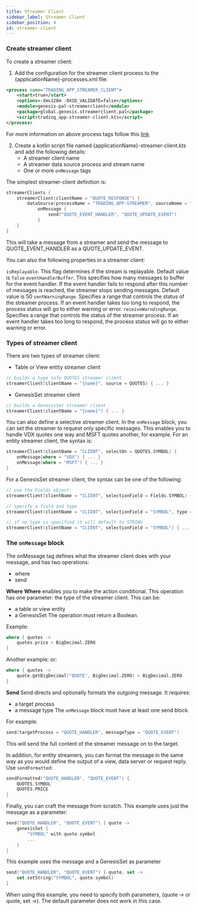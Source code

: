```yaml
---
title: Streamer Client
sidebar_label: Streamer Client
sidebar_position: 4
id: streamer-client
---
```


### Create streamer client
To create a streamer client:

1. Add the configuration for the streamer client process to the {applicationName}-processes.xml file:

```xml
<process name="TRADING_APP_STREAMER_CLIENT">
    <start>true</start>
    <options>-Xmx128m -DXSD_VALIDATE=false</options>
    <module>genesis-pal-streamerclient</module>
    <package>global.genesis.streamerclient.pal</package>
    <script>trading_app-streamer-client.kts</script>
</process>
```

For more information on above process tags follow this [link](/platform-reference/essential-information/processes-xml)

2. Create a kotlin script file named {applicationName}-streamer-client.kts and add the following details:
    * A streamer client name
    * A streamer data source process and stream name
    * One or more `onMessage` tags

The simplest streamer-client definition is:
```kotlin
streamerClients {
    streamerClient(clientName = "QUOTE_RESPONSE") {
        dataSource(processName = "TRADING_APP-STREAMER", sourceName = "ORDERS_OUT")
            onMessage {
                send("QUOTE_EVENT_HANDLER", "QUOTE_UPDATE_EVENT")
            }
    }
}
```

This will take a message from a streamer and send the message to QUOTE_EVENT_HANDLER as a QUOTE_UPDATE_EVENT.

You can also the following properties in a streamer client:

`isReplayable`. This flag determines if the stream is replayable. Default value is `false`
`eventHandlerBuffer`. This specifies how many messages to buffer for the event handler. If the event handler fails to respond after this number of messages is reached, the streamer stops sending messages. Default value is 50
`sentWarningRange`. Specifies a range that controls the status of the streamer process.  If an event handler takes too long to respond, the process status will go to either warning or error. 
`receiveWarndingRange`. Specifies a range that controls the status of the streamer process.  If an event handler takes too long to respond, the process status will go to either warning or error.  

### Types of streamer client

There are two types of streamer client:

* Table or View entity streamer client
```kotlin
// builds a type safe QUOTES streamer client
streamerClient(clientName = "{name}", source = QUOTES) { ... }
```
* GenesisSet streamer client
```kotlin
// builds a GenesisSet streamer client
streamerClient(clientName = "{name}") { ... }
```

You can also define a selective streamer client. In the `onMessage` block, you can set the streamer to request only specific messages.
This enables you to handle VDX quotes one way and MSFT quotes another, for example. 
For an entity streamer client, the syntax is:

```kotlin
streamerClient(clientName = "CLIENT", selectOn = QUOTES.SYMBOL) {
    onMessage(where = "VDX") { ... }
    onMessage(where = "MSFT") { ... }
}
```

For a GenesisSet streamer client, the syntax can be one of the following:

```kotlin
// use the Fields object:
streamerClient(clientName = "CLIENT", selectionField = Fields.SYMBOL) { ... }

// specify a field and type
streamerClient(clientName = "CLIENT", selectionField = "SYMBOL", type = INTEGER) { ... }

// if no type is specified it will default to STRING
streamerClient(clientName = "CLIENT", selectionField = "SYMBOL") { ... }
```

### The `onMessage` block
The onMessage tag defines what the streamer client does with your message, and has two operations:
* where
* send

**Where**
**Where** enables you to make the action conditional. 
This operation has one parameter: the type of the streamer client. This can be:
* a table or view entity
* a GenesisSet
The operation must return a Boolean.

Example:

```kotlin
where { quotes ->
    quotes.price > BigDecimal.ZERO
}
```
Another example:
or:
```kotlin
where { quotes ->
    quote.getBigDecimal("QUOTE", BigDecimal.ZERO) > BigDecimal.ZERO
}
```

**Send**
Send directs and optionally formats the outgoing message. 
It requires:
* a target process
* a message type
The `onMessage` block must have at least one send block.

For example:
```kotlin
send(targetProcess = "QUOTE_HANDLER", messageType = "QUOTE_EVENT")
```

This will send the full content of the streamer message on to the target.

In addition, for entity streamers, you can format the message in the same way as you would define the output of a view, data server or request reply. Use `sendFormatted`:

```kotlin
sendFormatted("QUOTE_HANDLER", "QUOTE_EVENT") {
    QUOTES.SYMBOL
    QUOTES.PRICE
}
```
Finally, you can craft the message from scratch.
This example uses just the message as a parameter:

```kotlin
send("QUOTE_HANDLER", "QUOTE_EVENT") { quote ->
    genesisSet {
        "SYMBOL" with quote.symbol
        ...
    }
}
```
This example uses the message and a GenesisSet as parameter

```kotlin
send("QUOTE_HANDLER", "QUOTE_EVENT") { quote, set ->
    set.setString("SYMBOL", quote.symbol)
}
```
When using this example, you need to specify both parameters, (quote -> or quote, set ->). The default parameter does not work in this case.